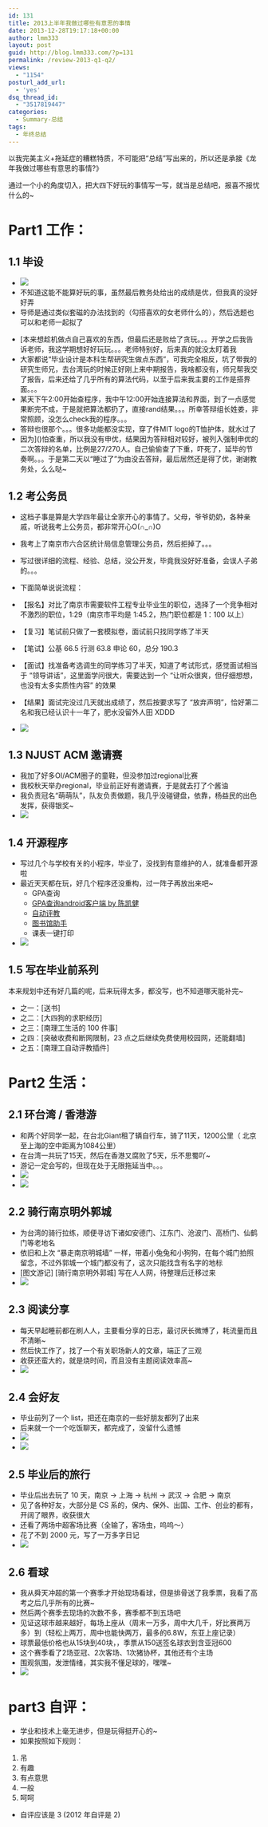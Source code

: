 ```yaml
---
id: 131
title: 2013上半年我做过哪些有意思的事情
date: 2013-12-28T19:17:18+00:00
author: lmm333
layout: post
guid: http://blog.lmm333.com/?p=131
permalink: /review-2013-q1-q2/
views:
  - "1154"
posturl_add_url:
  - 'yes'
dsq_thread_id:
  - "3517819447"
categories:
  - Summary-总结
tags:
  - 年终总结
---
```

以我完美主义+拖延症的糟糕特质，不可能把“总结”写出来的，所以还是承接《龙年我做过哪些有意思的事情?》

通过一个小的角度切入，把大四下好玩的事情写一写，就当是总结吧，报喜不报忧什么的~

# Part1 工作：
## 1.1 毕设
* ![](../images/2013-12-28-2013q1q2_01.jpg)
* 不知道这能不能算好玩的事，虽然最后教务处给出的成绩是优，但我真的没好好弄
* 导师是通过类似套磁的办法找到的（勾搭喜欢的女老师什么的），然后选题也可以和老师一起拟了

<!--more-->
* [本来想趁机做点自己喜欢的东西，但最后还是败给了贪玩。。。开学之后我告诉老师，我这学期想好好玩玩。。。老师特别好，后来真的就没太盯着我
* 大家都说“毕业设计是本科生帮研究生做点东西”，可我完全相反，坑了带我的研究生师兄，去台湾玩的时候正好刚上来中期报告，我啥都没有，师兄帮我交了报告，后来还给了几乎所有的算法代码，以至于后来我主要的工作是搭界面。。。
* 某天下午2:00开始查程序，我中午12:00开始连接算法和界面，到了一点感觉果断完不成，于是就把算法都扔了，直接rand结果。。。所幸答辩组长姓娄，非常照顾，没怎么check我的程序。。。
* 答辩也很那个。。。很多功能都没实现，穿了件MIT logo的T恤护体，就水过了
* 因为]()怕查重，所以我没有申优，结果因为答辩相对较好，被列入强制申优的二次答辩的名单，比例是27/270人。自己偷偷查了下重，吓死了，延毕的节奏啊。。。于是第二天以“睡过了”为由没去答辩，最后居然还是得了优，谢谢教务处，么么哒~
    
## 1.2 考公务员

* 这档子事是算是大学四年最让全家开心的事情了。父母，爷爷奶奶，各种亲戚，听说我考上公务员，都非常开心O(∩_∩)O
* 我考上了南京市六合区统计局信息管理公务员，然后拒掉了。。。
* 写过很详细的流程、经验、总结，没公开发，毕竟我没好好准备，会误人子弟的。。。


* 下面简单说说流程：
* 【报名】对比了南京市需要软件工程专业毕业生的职位，选择了一个竞争相对不激烈的职位，1:29（南京市平均是 1:45.2，热门职位都是 1：100 以上）
* 【复习】笔试前只做了一套模拟卷，面试前只找同学练了半天
* 【笔试】公基 66.5 行测 63.8 申论 60，总分 190.3
* 【面试】找准备考选调生的同学练习了半天，知道了考试形式，感觉面试相当于 “领导讲话”，这里面学问很大，需要达到一个 “让听众很爽，但仔细想想，也没有太多实质性内容” 的效果
* 【结果】面试完没过几天就出成绩了，然后按要求写了 “放弃声明”，恰好第二名和我已经认识十一年了，肥水没留外人田 XDDD
* ![](../images/2013-12-28-2013q1q2_02.jpg)

## 1.3 NJUST ACM 邀请赛

* 我加了好多OI/ACM圈子的童鞋，但没参加过regional比赛
* 我校秋天举办regional，毕业前正好有邀请赛，于是就去打了个酱油
* 我负责冠名“萌萌队”，队友负责做题，我几乎没碰键盘，依靠，杨益民的出色发挥，获得银奖~
* ![](../images/2013-12-28-2013q1q2_03.jpg)

## 1.4 开源程序

* 写过几个与学校有关的小程序，毕业了，没找到有意维护的人，就准备都开源啦
* 最近天天都在玩，好几个程序还没重构，过一阵子再放出来吧~
     * GPA查询
     * [GPA查询android客户端 by 陈凯健](https://github.com/ckj375/Njust-StudentHelper)
     * [自动评教](https://github.com/lmmsoft/njust-teacher-evaluation-assistant-chrome-plugin)
     * [图书馆助手](https://github.com/lmmsoft/njust-library-chrome-plugin)
     * 课表一键打印
* ![](../images/2013-12-28-2013q1q2_04.jpg)

## 1.5 写在毕业前系列
本来规划中还有好几篇的呢，后来玩得太多，都没写，也不知道哪天能补完~

- 之一：[送书]
- 之二：[大四狗的求职经历]
- 之三：[南理工生活的 100 件事]
- 之四：[突破收费和断网限制，23 点之后继续免费使用校园网，还能翻墙]
- 之五：[南理工自动评教插件]

# Part2 生活：
## 2.1 环台湾 / 香港游

* 和两个好同学一起，在台北Giant租了辆自行车，骑了11天，1200公里（ 北京至上海的空中距离为1084公里）
* 在台湾一共玩了15天，然后在香港又腐败了5天，乐不思蜀吖~
* 游记一定会写的，但现在处于无限拖延当中。。。
* ![](../images/2013-12-28-2013q1q2_05.jpg)
* ![](../images/2013-12-28-2013q1q2_06.jpg)

## 2.2 骑行南京明外郭城
- 为台湾的骑行拉练，顺便寻访下诸如安德门、江东门、沧波门、高桥门、仙鹤门等老地名
- 依旧和上次 “暴走南京明城墙” 一样，带着小兔兔和小狗狗，在每个城门拍照留念，不过外郭城一个城门都没有了，这次只能找含有名字的地标
- [图文游记] [骑行南京明外郭城] 写在人人网，待整理后迁移过来
- ![](../images/2013-12-28-2013q1q2_07.jpg)

## 2.3 阅读分享

* 每天早起睡前都在刷人人，主要看分享的日志，最讨厌长微博了，耗流量而且不清晰~
* 然后快工作了，找了一个有关职场新人的文章，端正了三观
* 收获还蛮大的，就是烧时间，而且没有主题阅读效率高~
* ![](../images/2013-12-28-2013q1q2_08.jpg)

## 2.4 会好友

* 毕业前列了一个 list，把还在南京的一些好朋友都列了出来
* 后来就一个一个吃饭聊天，都完成了，没留什么遗憾
* ![](../images/2013-12-28-2013q1q2_09.jpg)
* ![](../images/2013-12-28-2013q1q2_10.jpg)

## 2.5 毕业后的旅行

* 毕业后出去玩了 10 天，南京 -> 上海 -> 杭州 -> 武汉 -> 合肥 -> 南京
* 见了各种好友，大部分是 CS 系的，保内、保外、出国、工作、创业的都有，开阔了眼界，收获很大
* 还看了两场中超客场比赛（全输了，客场虫，呜呜～）
* 花了不到 2000 元，写了一万多字日记
* ![](../images/2013-12-28-2013q1q2_11.jpg)

## 2.6 看球

* 我从舜天冲超的第一个赛季才开始现场看球，但是排骨送了我季票，我看了高考之后几乎所有的比赛~
* 然后两个赛季去现场的次数不多，赛季都不到五场吧
* 见证这球市越来越好，每场上座从（周末一万多，周中大几千，好比赛两万多）到（轻松上两万，周中也能快两万，最多的6.8W，东亚上座记录）
* 球票最低价格也从15块到40块，，季票从150送签名球衣到含亚冠600
* 这个赛季看了2场亚冠、2次客场、1次猪协杯，其他还有个主场
* 围观氛围，发泄情绪，其实我不懂足球的，嘿嘿~
* ![](../images/2013-12-28-2013q1q2_12.jpg)

# part3 自评：
- 学业和技术上毫无进步，但是玩得挺开心的~
- 如果按照如下规则：
1. 吊
1. 有趣
1. 有点意思
1. 一般
1. 呵呵
- 自评应该是 3 (2012 年自评是 2)
